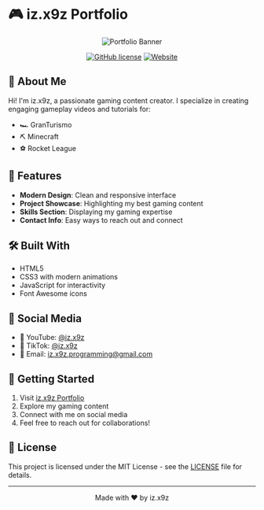 # 🎮 iz.x9z Portfolio

<div align="center">
  
![Portfolio Banner](images/preview.jpg)

[![GitHub license](https://img.shields.io/github/license/Darkofst/iz.x9z-Personal-Portfolio)](https://github.com/Darkofst/iz.x9z-Personal-Portfolio/blob/main/LICENSE)
[![Website](https://img.shields.io/website?url=https%3A%2F%2Fdarkofst.github.io%2Fiz.x9z-Personal-Portfolio%2F)](https://darkofst.github.io/iz.x9z-Personal-Portfolio/)

</div>

## 🌟 About Me

Hi! I'm iz.x9z, a passionate gaming content creator. I specialize in creating engaging gameplay videos and tutorials for:
- 🏎️ GranTurismo
- ⛏️ Minecraft
- ⚽ Rocket League

## 🎯 Features

- **Modern Design**: Clean and responsive interface
- **Project Showcase**: Highlighting my best gaming content
- **Skills Section**: Displaying my gaming expertise
- **Contact Info**: Easy ways to reach out and connect

## 🛠️ Built With

- HTML5
- CSS3 with modern animations
- JavaScript for interactivity
- Font Awesome icons

## 📱 Social Media

- 🎥 YouTube: [@iz.x9z](https://youtube.com/@iz.x9z)
- 📱 TikTok: [@iz.x9z](https://tiktok.com/@iz.x9z)
- 📧 Email: iz.x9z.programming@gmail.com

## 🚀 Getting Started

1. Visit [iz.x9z Portfolio](https://darkofst.github.io/iz.x9z-Personal-Portfolio/)
2. Explore my gaming content
3. Connect with me on social media
4. Feel free to reach out for collaborations!

## 📄 License

This project is licensed under the MIT License - see the [LICENSE](LICENSE) file for details.

---
<div align="center">
  Made with ❤️ by iz.x9z
</div>
